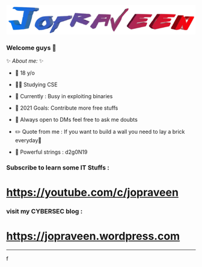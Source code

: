 ![name](https://github.com/jopraveen/jopraveen/blob/main/some-gifs/name-without-bg.png)

### Welcome guys 🙂

 ✨ _About me:_ ✨

- 👦 18 y/o

- 👨‍🎓 Studying CSE

- 🏃 Currently : Busy in exploiting binaries

- 🥅 2021 Goals: Contribute more free stuffs

- 💬 Always open to DMs feel free to ask me doubts

- ✏️ Quote from me : If you want to build a wall you need to lay a brick everyday🙂

- 🤫 Powerful strings : d2g0N19

### Subscribe to learn some IT Stuffs :
# https://youtube.com/c/jopraveen

### visit my CYBERSEC blog :
# https://jopraveen.wordpress.com

<!--
- 📲 To contact me : 
[<img align="left" alt="Jopraveen | Instagram" width="22px" src="https://cdn.jsdelivr.net/npm/simple-icons@v3/icons/instagram.svg" />][instagram]
-->
---
<!--### My stats
  <img align="left" alt="jopraveen's GitHub Stats" src="https://github-readme-stats.codestackr.vercel.app/api?username=jopraveen&show_icons=true&hide_border=true" /> --> f
